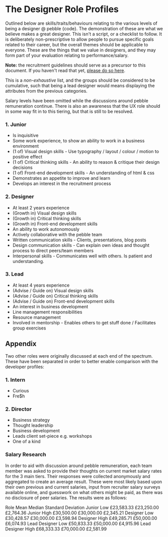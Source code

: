 # The Designer Role Profiles

Outlined below are skills/traits/behaviours relating to the various levels of being a designer @ pebble {code}. The demonstration of these are what we believe makes a great designer. This isn't a script, or a checklist to follow. It is deliberately non-prescriptive to allow people to pursue specific goals related to their career, but the overall themes should be applicable to everyone. These are the things that we value in designers, and they may form part of your evaluation relating to performance/salary.

**Note:** the recruitment guidelines should serve as a precursor to this document. If you haven't read that yet, [please do so here](https://github.com/pebblecode/pebble-handbook/tree/master/great-people/hiring-great-talent/designer).

This is a *non-exhaustive* list, and the groups should be considered to be cumulative, such that being a lead designer would means displaying the attributes from the previous categories.

Salary levels have been omitted while the discussions around pebble remuneration continue. There is also an awareness that the UX role should in some way fit in to this tiering, but that is still to be resolved.

### 1. Junior

- Is inquisitive
- Some work experience, to show an ability to work in a business environment
- (1 of) Visual design skills - Use typography / layout / colour / motion to positive effect
- (1 of) Critical thinking skills - An ability to reason & critique their design decisions
- (1 of) Front-end development skills - An understanding of html & css
- Demonstrates an appetite to improve and learn
- Develops an interest in the recruitment process


### 2. Designer

- At least 2 years experience
- (Growth in) Visual design skills
- (Growth in) Critical thinking skills
- (Growth in) Front-end development skills
- An ability to work autonomously
- Actively collaborative with the pebble team
- Written communication skills - Clients, presentations, blog posts
- Design communication skills - Can explain own ideas and thought process to direct peers/team members
- Interpersonal skills - Communicates well with others. Is patient and understanding.


### 3. Lead

- At least 4 years experience
- (Advise / Guide on) Visual design skills
- (Advise / Guide on) Critical thinking skills
- (Advise / Guide on) Front-end development skills
- An interest in business development
- Line management responsibilities
- Resource management
- Involved in mentorship - Enables others to get stuff done / Facilitates group exercises


## Appendix

Two other roles were originally discussed at each end of the spectrum. These have been separated in order to better enable comparison with the developer profiles:

### 1. Intern

- Curious
- Fre$h

### 2. Director

- Business strategy
- Thought leadership
- Business development
- Leads client set-piece e.g. workshops
- One of a kind

### Salary Research

In order to aid with discussion around pebble remuneration, each team member was asked to provide their thoughts on current market salary rates for the 3 main tiers. Their responses were collected anonymously and aggregated to create an average result. These were most likely based upon their own previous and current salaries, input from recruiter salary surveys available online, and guesswork on what others might be paid, as there was no disclosure of peer salaries.
The results were as follows:

Role                    Mean          Median        Standard Deviation
Junior Low              £23,583.33    £23,250.00    £2,764.36
Junior High             £30,500.00    £30,000.00    £2,345.21
Designer Low            £30,428.57    £30,000.00    £3,598.94
Designer High           £49,285.71    £50,000.00    £6,074.93
Lead Designer Low       £50,833.33    £50,000.00    £4,915.96
Lead Designer High      £68,333.33    £70,000.00    £2,581.99
